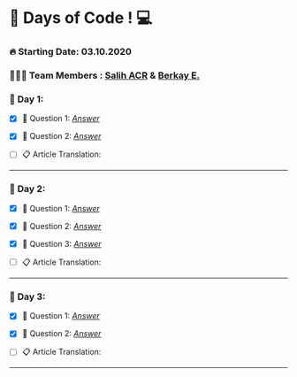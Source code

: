# 💯 Days of Code !  💻  

### **🔥 Starting Date: 03.10.2020**
### **👨🏽‍💻 Team Members : [Salih ACR](https://github.com/salihacr) & [Berkay E.](https://github.com/clopylol)**


### 📅 **Day 1**:  
- [X]  📌 Question 1: *[Answer](https://github.com/clopylol/100DaysOfCode/tree/master/Day1/Question1)*
 
- [X] 📌 Question 2: *[Answer](https://github.com/clopylol/100DaysOfCode/tree/master/Day1/Question2)*

- [ ] 📋  Article Translation:
---

### 📅 **Day 2**:  
- [X] 📌 Question 1: *[Answer](https://github.com/clopylol/100DaysOfCode/tree/master/Day2/Question1)*
 
- [X] 📌 Question 2: *[Answer](https://github.com/clopylol/100DaysOfCode/tree/master/Day2/Question2)*

- [X] 📌 Question 3: *[Answer](https://github.com/clopylol/100DaysOfCode/tree/master/Day2/Question3)*

- [ ] 📋  Article Translation:
---

### 📅 **Day 3**:  
- [X] 📌 Question 1: *[Answer](https://github.com/clopylol/100DaysOfCode/tree/master/Day3/Question1)*
 
- [X] 📌 Question 2: *[Answer](https://github.com/clopylol/100DaysOfCode/tree/master/Day3/Question2)*

- [ ] 📋  Article Translation:
---
